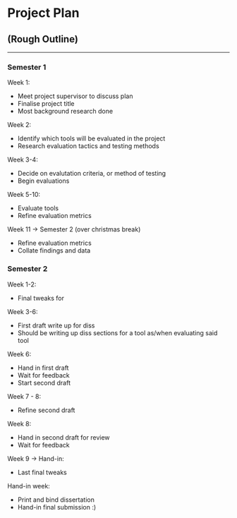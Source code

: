 # Project Plan
## (Rough Outline)
---

### Semester 1
Week 1:

- Meet project supervisor to discuss plan 
- Finalise project title
- Most background research done

Week 2:

- Identify which tools will be evaluated in the project
- Research evaluation tactics and testing methods

Week 3-4:
- Decide on evalutation criteria, or method of testing
- Begin evaluations

Week 5-10:
- Evaluate tools
- Refine evaluation metrics

Week 11 -> Semester 2 (over christmas break)
- Refine evaluation metrics
- Collate findings and data 

### Semester 2

Week 1-2:
- Final tweaks for 

Week 3-6:
- First draft write up for diss
- Should be writing up diss sections for a tool as/when evaluating said tool

Week 6: 
- Hand in first draft
- Wait for feedback
- Start second draft

Week 7 - 8:
- Refine second draft

Week 8: 
- Hand in second draft for review
- Wait for feedback

Week 9 -> Hand-in:
- Last final tweaks 

Hand-in week:
- Print and bind dissertation
- Hand-in final submission :)
